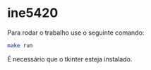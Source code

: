 # ine5420

Para rodar o trabalho use o seguinte comando:
```bash
make run
```

É necessário que o tkinter esteja instalado.
